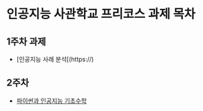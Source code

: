 # 인공지능 사관학교 프리코스 과제 목차

  ## 1주차 과제
  - [인공지능 사례 분석[(https://)
  
  ## 2주차 
  - [파이썬과 인공지능 기초수학](https://github.com/Liebe97/AI_test/blob/AI_school/2%EC%A3%BC%EC%B0%A8%EA%B3%BC%EC%A0%9C.ipynb)
